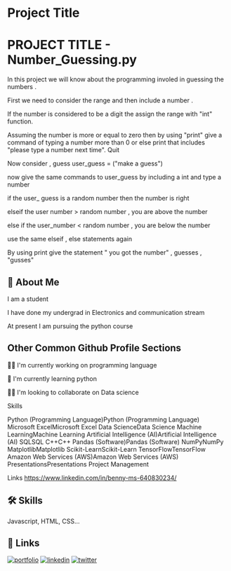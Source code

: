 
# Project Title

# PROJECT TITLE - Number_Guessing.py

In this project we will know about the programming involed in guessing the numbers .



First we need to consider the range and then include a number .

If the number is considered to be a digit the assign the range with "int" function.

Assuming the number is more or equal to zero then by using "print" give a command of typing a number more than 0 or else print that includes "please type a number next time".
Quit

Now consider , guess 
user_guess = ("make a guess")

now give the same commands to user_guess by including a int and type a number 

if the user_ guess is a random number then the number is right 

elseif the user number > random number , you are above the number 

else if the user_number < random number , you are below the number 

use the same elseif , else statements again 

By using print give the statement " you got the number" , guesses , "gusses" 

## 🚀 About Me
I am a student 

I have done my undergrad in Electronics and communication stream

At present I am pursuing the python course 




## Other Common Github Profile Sections
👩‍💻 I'm currently working on programming language

🧠 I'm currently learning python 

👯‍♀️ I'm looking to collaborate on Data science 

Skills 

Python (Programming Language)Python (Programming Language)
Microsoft ExcelMicrosoft Excel
Data ScienceData Science
Machine LearningMachine Learning
Artificial Intelligence (AI)Artificial Intelligence (AI)
SQLSQL
C++C++
Pandas (Software)Pandas (Software)
NumPyNumPy
MatplotlibMatplotlib
Scikit-LearnScikit-Learn
TensorFlowTensorFlow
Amazon Web Services (AWS)Amazon Web Services (AWS)
PresentationsPresentations
Project Management

Links
https://www.linkedin.com/in/benny-ms-640830234/
## 🛠 Skills
Javascript, HTML, CSS...


## 🔗 Links
[![portfolio](https://img.shields.io/badge/my_portfolio-000?style=for-the-badge&logo=ko-fi&logoColor=white)](https://katherinempeterson.com/)
[![linkedin](https://img.shields.io/badge/linkedin-0A66C2?style=for-the-badge&logo=linkedin&logoColor=white)](https://www.linkedin.com/)
[![twitter](https://img.shields.io/badge/twitter-1DA1F2?style=for-the-badge&logo=twitter&logoColor=white)](https://twitter.com/)

